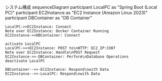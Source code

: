 システム構成
sequenceDiagram
    participant LocalPC as "Spring Boot (Local PC)"
    participant EC2Instance as "EC2 Instance (Amazon Linux 2023)"
    participant DBContainer as "DB Container"

    LocalPC->>EC2Instance: Connect
    Note over EC2Instance: Docker Container Running
    EC2Instance->>DBContainer: Connect

    activate LocalPC
    LocalPC->>+EC2Instance: POST to\nHTTP: EC2_IP:3307
    Note over EC2Instance: Handle\nPOST Request
    EC2Instance->>-DBContainer: Perform\nDatabase Operations
    deactivate LocalPC

    DBContainer-->>-EC2Instance: Respond\nwith Data
    EC2Instance-->>-LocalPC: Respond\nwith Data
